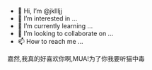 - 👋 Hi, I’m @jkllljj
- 👀 I’m interested in ...
- 🌱 I’m currently learning ...
- 💞️ I’m looking to collaborate on ...
- 📫 How to reach me ...

<!---
jkllljj/jkllljj is a ✨ special ✨ repository because its `README.md` (this file) appears on your GitHub profile.
You can click the Preview link to take a look at your changes.
--->

嘉然,我真的好喜欢你啊,MUA!为了你我要听猫中毒
